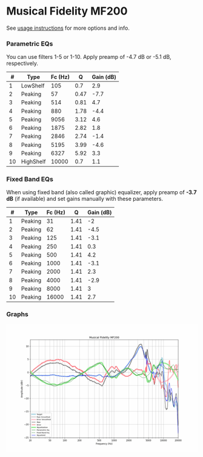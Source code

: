 # Musical Fidelity MF200
See [usage instructions](https://github.com/jaakkopasanen/AutoEq#usage) for more options and info.

### Parametric EQs
You can use filters 1-5 or 1-10. Apply preamp of -4.7 dB or -5.1 dB, respectively.

|   # | Type      |   Fc (Hz) |    Q |   Gain (dB) |
|-----|-----------|-----------|------|-------------|
|   1 | LowShelf  |       105 | 0.7  |         2.9 |
|   2 | Peaking   |        57 | 0.47 |        -7.7 |
|   3 | Peaking   |       514 | 0.81 |         4.7 |
|   4 | Peaking   |       880 | 1.78 |        -4.4 |
|   5 | Peaking   |      9056 | 3.12 |         4.6 |
|   6 | Peaking   |      1875 | 2.82 |         1.8 |
|   7 | Peaking   |      2846 | 2.74 |        -1.4 |
|   8 | Peaking   |      5195 | 3.99 |        -4.6 |
|   9 | Peaking   |      6327 | 5.92 |         3.3 |
|  10 | HighShelf |     10000 | 0.7  |         1.1 |

### Fixed Band EQs
When using fixed band (also called graphic) equalizer, apply preamp of **-3.7 dB** (if available) and set gains manually with these parameters.

|   # | Type    |   Fc (Hz) |    Q |   Gain (dB) |
|-----|---------|-----------|------|-------------|
|   1 | Peaking |        31 | 1.41 |        -2   |
|   2 | Peaking |        62 | 1.41 |        -4.5 |
|   3 | Peaking |       125 | 1.41 |        -3.1 |
|   4 | Peaking |       250 | 1.41 |         0.3 |
|   5 | Peaking |       500 | 1.41 |         4.2 |
|   6 | Peaking |      1000 | 1.41 |        -3.1 |
|   7 | Peaking |      2000 | 1.41 |         2.3 |
|   8 | Peaking |      4000 | 1.41 |        -2.9 |
|   9 | Peaking |      8000 | 1.41 |         3   |
|  10 | Peaking |     16000 | 1.41 |         2.7 |

### Graphs
![](./Musical%20Fidelity%20MF200.png)
